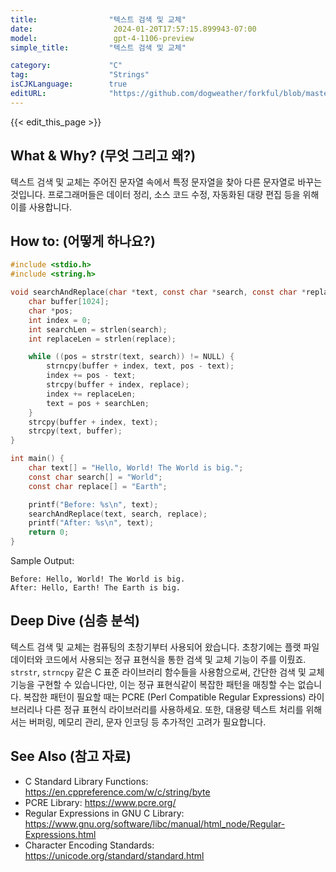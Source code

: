 ```yaml
---
title:                "텍스트 검색 및 교체"
date:                  2024-01-20T17:57:15.899943-07:00
model:                 gpt-4-1106-preview
simple_title:         "텍스트 검색 및 교체"

category:             "C"
tag:                  "Strings"
isCJKLanguage:        true
editURL:              "https://github.com/dogweather/forkful/blob/master/content/ko/c/searching-and-replacing-text.md"
---
```


{{< edit_this_page >}}

## What & Why? (무엇 그리고 왜?)
텍스트 검색 및 교체는 주어진 문자열 속에서 특정 문자열을 찾아 다른 문자열로 바꾸는 것입니다. 프로그래머들은 데이터 정리, 소스 코드 수정, 자동화된 대량 편집 등을 위해 이를 사용합니다.

## How to: (어떻게 하나요?)
``` C
#include <stdio.h>
#include <string.h>

void searchAndReplace(char *text, const char *search, const char *replace) {
    char buffer[1024];
    char *pos;
    int index = 0;
    int searchLen = strlen(search);
    int replaceLen = strlen(replace);

    while ((pos = strstr(text, search)) != NULL) {
        strncpy(buffer + index, text, pos - text);
        index += pos - text;
        strcpy(buffer + index, replace);
        index += replaceLen;
        text = pos + searchLen;
    }
    strcpy(buffer + index, text);
    strcpy(text, buffer);
}

int main() {
    char text[] = "Hello, World! The World is big.";
    const char search[] = "World";
    const char replace[] = "Earth";

    printf("Before: %s\n", text);
    searchAndReplace(text, search, replace);
    printf("After: %s\n", text);
    return 0;
}
```
Sample Output:
```
Before: Hello, World! The World is big.
After: Hello, Earth! The Earth is big.
```

## Deep Dive (심층 분석)
텍스트 검색 및 교체는 컴퓨팅의 초창기부터 사용되어 왔습니다. 초창기에는 플랫 파일 데이터와 코드에서 사용되는 정규 표현식을 통한 검색 및 교체 기능이 주를 이뤘죠. `strstr`, `strncpy` 같은 C 표준 라이브러리 함수들을 사용함으로써, 간단한 검색 및 교체 기능을 구현할 수 있습니다만, 이는 정규 표현식같이 복잡한 패턴을 매칭할 수는 없습니다. 복잡한 패턴이 필요할 때는 PCRE (Perl Compatible Regular Expressions) 라이브러리나 다른 정규 표현식 라이브러리를 사용하세요. 또한, 대용량 텍스트 처리를 위해서는 버퍼링, 메모리 관리, 문자 인코딩 등 추가적인 고려가 필요합니다.

## See Also (참고 자료)
- C Standard Library Functions: https://en.cppreference.com/w/c/string/byte
- PCRE Library: https://www.pcre.org/
- Regular Expressions in GNU C Library: https://www.gnu.org/software/libc/manual/html_node/Regular-Expressions.html
- Character Encoding Standards: https://unicode.org/standard/standard.html
